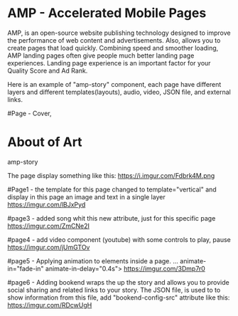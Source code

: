 # AMP - Accelerated Mobile Pages 

AMP, is an open-source website publishing technology designed to improve the performance of web content and advertisements.
Also, allows you to create pages that load quickly. Combining speed and smoother loading,
AMP landing pages often give people much better landing page experiences. 
Landing page experience is an important factor for your Quality Score and Ad Rank.

Here is an example of "amp-story" component, each page have different layers and different templates(layouts), audio, video, JSON file, and external links.

#Page - Cover,
      <amp-story-page id="cover">
          <amp-story-grid-layer template="fill">
              <amp-img src="assets/cover.jpg"
                width="720" height="1280"
                layout="responsive">
              </amp-img>
          </amp-story-grid-layer>
          <amp-story-grid-layer template="vertical">
            <h1>About of Art</h1>
            <p>amp-story</p>
          </amp-story-grid-layer>
        </amp-story-page>
        
 The page display something like this: 
      https://i.imgur.com/Fdbrk4M.png

#Page1 - the template for this page changed to template="vertical" and display in this page an image and text in a single layer 
      https://imgur.com/lBJxPyd
      
#page3 - added song whit this new attribute, just for this specific page
        <amp-story-page id="page3" background-audio="https://www.bird-sounds.net/sounds/alder-flycatcher.mp3">
        https://imgur.com/ZmCNe2I
        
#page4 - add video component (youtube) with some controls to play, pause
          <amp-youtube
               data-videoid="Fg-yNMXLWFo"
               width="720" height="1280"
               layout="responsive">
           </amp-youtube>
           https://imgur.com/jUmGTOv
           
#page5 -  Applying animation to elements inside a page.
           ...
           animate-in="fade-in"
           animate-in-delay="0.4s">
           https://imgur.com/3Dmp7r0
     
#page6 - Adding bookend wraps the up the story and allows you to provide social sharing and related links to your story.
         The JSON file, is used to to show information from this file, add "bookend-config-src" attribute like this:
          <amp-story standalone
             bookend-config-src="bookend.json">
         https://imgur.com/RDcwUgH
           
